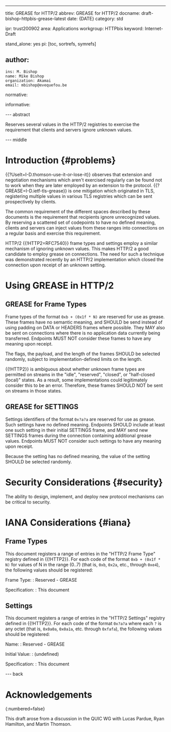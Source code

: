 ---
title: GREASE for HTTP/2
abbrev: GREASE for HTTP/2
docname: draft-bishop-httpbis-grease-latest
date: {DATE}
category: std

ipr: trust200902
area: Applications
workgroup: HTTPbis
keyword: Internet-Draft

stand_alone: yes
pi: [toc, sortrefs, symrefs]

author:
  -
    ins: M. Bishop
    name: Mike Bishop
    organization: Akamai
    email: mbishop@evequefou.be

normative:

informative:



--- abstract

Reserves several values in the HTTP/2 registries to exercise the requirement
that clients and servers ignore unknown values.

--- middle

# Introduction        {#problems}

{{?UseIt=I-D.thomson-use-it-or-lose-it}} observes that extension and negotiation
mechanisms which aren't exercised regularly can be found not to work when they
are later employed by an extension to the protocol.
{{?GREASE=I-D.ietf-tls-grease}} is one mitigation which originated in TLS,
registering multiple values in various TLS registries which can be sent
prospectively by clients.

The common requirement of the different spaces described by these documents is
the requirement that recipients ignore unrecognized values.  By reserving a
scattered set of codepoints to have no defined meaning, clients and servers can
inject values from these ranges into connections on a regular basis and exercise
this requirement.

HTTP/2 {{!HTTP2=RFC7540}} frame types and settings employ a similar mechanism of
ignoring unknown values. This makes HTTP/2 a good candidate to employ grease on
connections. The need for such a technique was demonstrated recently by an
HTTP/2 implementation which closed the connection upon receipt of an unknown
setting.


# Using GREASE in HTTP/2

## GREASE for Frame Types

Frame types of the format `0xb + (0x1f * N)` are reserved for use as grease.
These frames have no semantic meaning, and SHOULD be send instead of using
padding on DATA or HEADERS frames where possible.  They MAY also be sent on
connections where there is no application data currently being transferred.
Endpoints MUST NOT consider these frames to have any meaning upon receipt.

The flags, the payload, and the length of the frames SHOULD be selected
randomly, subject to implementation-defined limits on the length.

{{!HTTP2}} is ambiguous about whether unknown frame types are permitted on
streams in the "idle", "reserved", "closed", or "half-closed (local)" states.
As a result, some implementations could legitimately consider this to be an
error.  Therefore, these frames SHOULD NOT be sent on streams in those states.

## GREASE for SETTINGS

Settings identifiers of the format `0x?a?a` are reserved for use as grease.
Such settings have no defined meaning.  Endpoints SHOULD include at least one
such setting in their initial SETTINGS frame, and MAY send new SETTINGS frames
during the connection containing additional grease values.  Endpoints MUST NOT
consider such settings to have any meaning upon receipt.

Because the setting has no defined meaning, the value of the setting SHOULD be
selected randomly.


# Security Considerations {#security}

The ability to design, implement, and deploy new protocol mechanisms can be
critical to security.

# IANA Considerations {#iana}

## Frame Types

This document registers a range of entries in the "HTTP/2 Frame Type" registry
defined in {{!HTTP2}}.  For each code of the format `0xb + (0x1f * N)` for
values of N in the range (0..7) (that is, `0xb`, `0x2a`, etc., through `0xe4`),
the following values should be registered:

Frame Type:
: Reserved - GREASE

Specification:
: This document

## Settings

This document registers a range of entries in the "HTTP/2 Settings" registry
defined in {{!HTTP2}}.  For each code of the format `0x?a?a` where each `?` is
any octet (that is, `0x0a0a`, `0x0a1a`, etc. through `0xfafa`), the following
values should be registered:

Name:
: Reserved - GREASE

Initial Value:
: (undefined)

Specification:
: This document

--- back

# Acknowledgements
{:numbered=false}

This draft arose from a discussion in the QUIC WG with Lucas Pardue, Ryan
Hamilton, and Martin Thomson.
